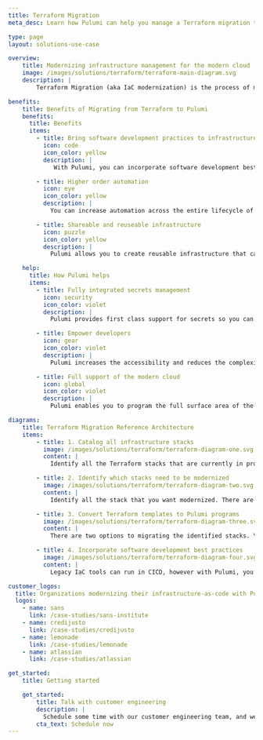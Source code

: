 ```yaml
---
title: Terraform Migration
meta_desc: Learn how Pulumi can help you manage a Terraform migration to increase velocity and reliability of deploying and managing modern cloud architectures.

type: page
layout: solutions-use-case

overview:
    title: Modernizing infrastructure management for the modern cloud
    image: /images/solutions/terraform/terraform-main-diagram.svg
    description: |
        Terraform Migration (aka IaC modernization) is the process of modernizing how your teams provision and manage infrastructure in order to adapt to the changes in technologies (containers, serverless), architectures (distributed), and software release automation associated with the cloud. Managing modern applications and infrastructure requires the coordination of many complex dependencies between services in distributed cloud architectures. There are also many common infrastructure resources that must be shared across the organization. Managing cloud infrastructure requires automation to increase complexity, testing to reduce errors, modularity to encourage sharing and reuse, and policy enforcement to manage risk. The goal of Terraform migration is to increase velocity and reliability of deploying and managing modern cloud architectures. Pulumi is purpose built to handle the scale, complexity, and delivery velocity needed for the modern cloud.

benefits:
    title: Benefits of Migrating from Terraform to Pulumi
    benefits:
      title: Benefits
      items:
        - title: Bring software development practices to infrastructure
          icon: code
          icon_color: yellow
          description: |
             With Pulumi, you can incorporate software development best practices such as code reviews, testing, policy checks into your infrastructure management process. Pulumi allows you to increase automation and velocity while reducing copy and paste as well as manual errors.

        - title: Higher order automation
          icon: eye
          icon_color: yellow
          description: |
            You can increase automation across the entire lifecycle of your cloud infrastructure. You can program logic that orchestrates complex workflows during infrastructure provisioning instead of needing to use Bash scripts or glue code. In addition to its CLI, Pulumi provides the Automation API, a programmatic interface for infrastructure as code, so you can build applications that dynamically manage infrastructure.

        - title: Shareable and reuseable infrastructure
          icon: puzzle
          icon_color: yellow
          description: |
            Pulumi allows you to create reusable infrastructure that can be shared and reused by anyone in any language. You can build and share components for commonly used architectures or shared resources with organizational best practices. With Pulumi, you can write your components once in your preferred language and make them available in all the other languages supported by Pulumi.

    help:
      title: How Pulumi helps
      items:
        - title: Fully integrated secrets management
          icon: security
          icon_color: violet
          description: |
            Pulumi provides first class support for secrets so you can confidently store values that contain sensitive data, such as database passwords or service tokens. Pulumi automatically tracks your secrets across your program’s execution and ensure that secret values are encrypted in the state file and never exposed as plain text.

        - title: Empower developers
          icon: gear
          icon_color: violet
          description: |
            Pulumi increases the accessibility and reduces the complexity of the modern cloud. Developers can just use the standard programming languages they already know like Typescript, Python, C#, and Go as well as their existing tools like IDEs and test frameworks. Pulumi makes the cloud easily accessible to your developers without them having to wait on infrastructure from the operations teams. They can develop and release features faster.

        - title: Full support of the modern cloud
          icon: global
          icon_color: violet
          description: |
            Pulumi enables you to program the full surface area of the modern cloud (e.g., AWS, Azure, Google Cloud, Kubernetes). All newly-released services and features are supported the same day.

diagrams:
    title: Terraform Migration Reference Architecture
    items:
        - title: 1. Catalog all infrastructure stacks
          image: /images/solutions/terraform/terraform-diagram-one.svg
          content: |
            Identify all the Terraform stacks that are currently in production.

        - title: 2. Identify which stacks need to be modernized
          image: /images/solutions/terraform/terraform-diagram-two.svg
          content: |
            Identify all the stack that you want modernized. There are two strategies to this:  you can either pick the highest value stacks or the lowest risk stack to move and focus on first. The former allows you to get the greatest business benefit while the latter allows you to incrementally build up to the critical pieces.

        - title: 3. Convert Terraform templates to Pulumi programs
          image: /images/solutions/terraform/terraform-diagram-three.svg
          content: |
            There are two options to migrating the identified stacks. You can convert the code for each of the identified stacks or you can read the outputs from a Terraform state file and reference the existing stack from within your Pulumi program. The former allows you to fully take advantage of all the benefits of using Pulumi to manage all your infrastructure. You can either use the tf2pulumi tool to automatically translate HCL to a Pulumi program or you can translate manually. The latter allows you to use Pulumi with existing infrastructure agnostic to the choices other teams have already made.

        - title: 4. Incorporate software development best practices
          image: /images/solutions/terraform/terraform-diagram-four.svg
          content: |
            Legacy IaC tools can run in CICD, however with Pulumi, you can incorporate in all the best practice software development practices such as testing. You can design what you want to test in terms of quality issues, deployment issues, and/or code quality checks.

customer_logos:
  title: Organizations modernizing their infrastructure-as-code with Pulumi
  logos:
    - name: sans
      link: /case-studies/sans-institute
    - name: credijusto
      link: /case-studies/credijusto
    - name: lemonade
      link: /case-studies/lemonade
    - name: atlassian
      link: /case-studies/atlassian

get_started:
    title: Getting started

    get_started:
        title: Talk with customer engineering
        description: |
          Schedule some time with our customer engineering team, and we will help you migrate your Terraform to Pulumi.
        cta_text: Schedule now
---
```

